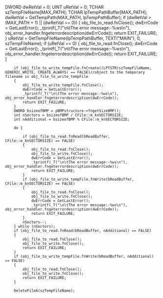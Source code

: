 DWORD dwRetVal = 0;
		UINT uRetVal = 0;
		TCHAR szTempFileName[MAX_PATH];
		TCHAR lpTempPathBuffer[MAX_PATH];
		dwRetVal = GetTempPath(MAX_PATH, lpTempPathBuffer);
		if (dwRetVal > (MAX_PATH + 1) || (dwRetVal == 0))
		{
			obj_file_to_read.fnClose();
			dwErrCode = GetLastError();
			_tprintf(_T("\n\tThe error message:-%ws\n"), obj_error_handler.fngeterrordescription(dwErrCode));
			return EXIT_FAILURE;
		}
		uRetVal = GetTempFileName(lpTempPathBuffer, TEXT("MAIN"), 0, szTempFileName);
		if (uRetVal == 0)
		{
			obj_file_to_read.fnClose();
			dwErrCode = GetLastError();
			_tprintf(_T("\n\tThe error message:-%ws\n"), obj_error_handler.fngeterrordescription(dwErrCode));
			return EXIT_FAILURE;
		}

		if (obj_file_to_write_tempFile.fnCreate((LPTSTR)szTempFileName, GENERIC_WRITE, CREATE_ALWAYS) == FALSE)//object to the temporary filename is obj_file_to_write_tempFile
		{
			obj_file_to_write_tempFile.fnClose();
			dwErrCode = GetLastError();
			_tprintf(_T("\n\tThe error message:-%ws\n"), obj_error_handler.fngeterrordescription(dwErrCode));
			return EXIT_FAILURE;
		}
		DWORD bsizeofBMP = pBMPstructure->fngetSizeBMP();
		int nSectors = bsizeofBMP / CFile::m_knSECTORSIZE;
		int nAdditional = bsizeofBMP % CFile::m_knSECTORSIZE;

		do {

			if (obj_file_to_read.fnRead(bReadBuffer, CFile::m_knSECTORSIZE) == FALSE)
			{
				obj_file_to_read.fnClose();
				obj_file_to_write.fnClose();
				dwErrCode = GetLastError();
				_tprintf(_T("\n\tThe error message:-%ws\n"), obj_error_handler.fngeterrordescription(dwErrCode));
				return EXIT_FAILURE;
			}
			if (obj_file_to_write_tempFile.fnWrite(bReadBuffer, CFile::m_knSECTORSIZE) == FALSE)
			{
				obj_file_to_read.fnClose();
				obj_file_to_write.fnClose();
				dwErrCode = GetLastError();
				_tprintf(_T("\n\tThe error message:-%ws\n"), obj_error_handler.fngeterrordescription(dwErrCode));
				return EXIT_FAILURE;
			}
			nSectors--;
		} while (nSectors);
		if (obj_file_to_read.fnRead(bReadBuffer, nAdditional) == FALSE)
		{
			obj_file_to_read.fnClose();
			obj_file_to_write.fnClose();
			return EXIT_FAILURE;
		}
		if (obj_file_to_write_tempFile.fnWrite(bReadBuffer, nAdditional) == FALSE)
		{
			obj_file_to_read.fnClose();
			obj_file_to_write.fnClose();
			return EXIT_FAILURE;
		}

		DeleteFileA(szTempFileName);